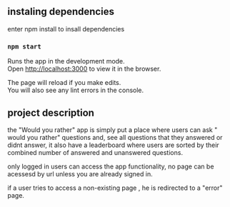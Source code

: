 ## instaling dependencies

enter npm install  to insall dependencies 


### `npm start`

Runs the app in the development mode.\
Open [http://localhost:3000](http://localhost:3000) to view it in the browser.

The page will reload if you make edits.\
You will also see any lint errors in the console.



## project description

the "Would you rather" app is simply put a place where users can ask " would you rather" questions
and, see all questions that they answered or didnt answer, it also have a leaderboard where users are 
sorted by their combined number of answered and unanswered questions.

only logged in users can access the app functionality, no page can be acessesd by url unless you are already 
signed in.

if a user tries to access a non-existing page , he is redirected to a "error" page.
